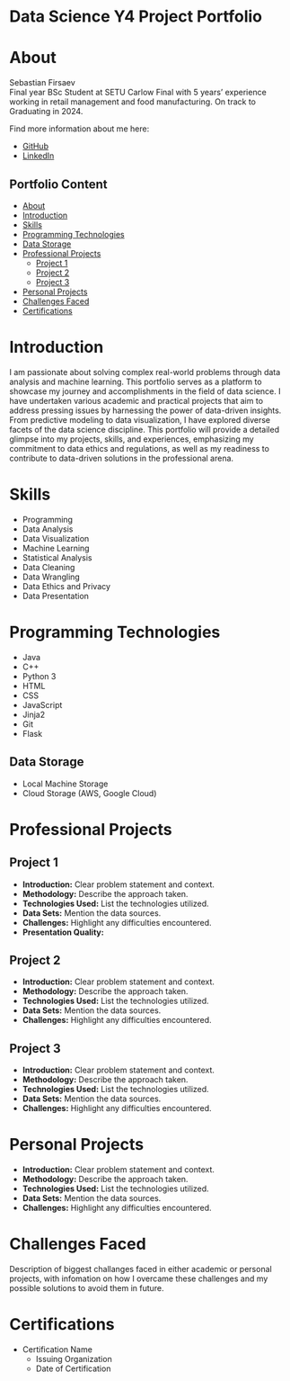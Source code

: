 # Data Science Y4 Project Portfolio 

# About 
Sebastian Firsaev<br>
Final year BSc Student at SETU Carlow Final with 5 years’ experience working in retail management and food manufacturing.
On track to Graduating in 2024.<br>

Find more information about me here:
- [GitHub](https://github.com/Sebastian-Firsaev)
- [LinkedIn](https://www.linkedin.com/in/sebfirs/)

## Portfolio Content  
- [About](#about)
- [Introduction](#Introduction)
- [Skills](#skills)
- [Programming Technologies](#programming-technologies) 
- [Data Storage](#data-storage)
- [Professional Projects](#professional-projects)
  - [Project 1](#project-1)
  - [Project 2](#project-2)
  - [Project 3](#project-3)
- [Personal Projects](#personal-projects)
- [Challenges Faced](#Challenges-Faced)
- [Certifications](#certifications) 

# Introduction
I am passionate about solving complex real-world problems through data analysis and machine learning. This portfolio serves as a platform to showcase my journey and accomplishments in the field of data science. I have undertaken various academic and practical projects that aim to address pressing issues by harnessing the power of data-driven insights. From predictive modeling to data visualization, I have explored diverse facets of the data science discipline. This portfolio will provide a detailed glimpse into my projects, skills, and experiences, emphasizing my commitment to data ethics and regulations, as well as my readiness to contribute to data-driven solutions in the professional arena.


# Skills
* Programming
* Data Analysis
* Data Visualization
* Machine Learning
* Statistical Analysis
* Data Cleaning
* Data Wrangling
* Data Ethics and Privacy
* Data Presentation

# Programming Technologies
* Java
* C++
* Python 3
* HTML
* CSS
* JavaScript
* Jinja2 
* Git 
* Flask

## Data Storage
* Local Machine Storage 
* Cloud Storage (AWS, Google Cloud)

# Professional Projects 
## Project 1
- **Introduction:** Clear problem statement and context.
- **Methodology:** Describe the approach taken.
- **Technologies Used:** List the technologies utilized.
- **Data Sets:** Mention the data sources.
- **Challenges:** Highlight any difficulties encountered.
- **Presentation Quality:**

## Project 2
- **Introduction:** Clear problem statement and context.
- **Methodology:** Describe the approach taken.
- **Technologies Used:** List the technologies utilized.
- **Data Sets:** Mention the data sources.
- **Challenges:** Highlight any difficulties encountered.

## Project 3
- **Introduction:** Clear problem statement and context.
- **Methodology:** Describe the approach taken.
- **Technologies Used:** List the technologies utilized.
- **Data Sets:** Mention the data sources.
- **Challenges:** Highlight any difficulties encountered.

# Personal Projects 
- **Introduction:** Clear problem statement and context.
- **Methodology:** Describe the approach taken.
- **Technologies Used:** List the technologies utilized.
- **Data Sets:** Mention the data sources.
- **Challenges:** Highlight any difficulties encountered.

# Challenges Faced
Description of biggest challanges faced in either academic or personal projects, with infomation on how I overcame these challenges and my possible solutions to avoid them in future.

# Certifications  
- Certification Name
  - Issuing Organization
  - Date of Certification












